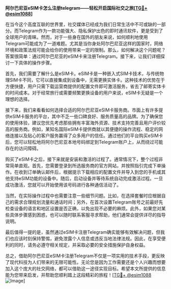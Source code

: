 **阿尔巴尼亚eSIM卡怎么注册telegram——轻松开启国际社交之旅[[TG💪+ @esim1088](https://t.me/s/esim1088)]**

在当今这个高度互联的世界里，社交媒体已经成为我们日常生活中不可或缺的一部分。而Telegram作为一款功能强大、隐私保护出色的即时通讯软件，更是受到了全球用户的青睐。然而，对于一些身在国外的朋友来说，如何顺利地使用Telegram可能成为了一道难题。尤其是当你身处阿尔巴尼亚这样的国家时，网络环境和政策法规可能会给你的使用带来一定的限制。那么，如何解决这个问题呢？答案很简单：通过阿尔巴尼亚的eSIM卡来注册Telegram。接下来，让我们详细探讨一下具体的操作步骤。

首先，我们需要了解什么是eSIM卡。eSIM卡是一种嵌入式SIM卡技术，与传统物理SIM卡不同，它可以直接集成到设备中，无需更换实体卡。这种技术的优势在于方便快捷，用户只需下载运营商提供的配置文件即可激活服务，省去了邮寄实体卡的时间成本。对于经常旅行或需要频繁更换设备的用户来说，eSIM卡无疑是一个理想的选择。

接下来，我们来看看如何选择合适的阿尔巴尼亚eSIM卡服务商。市面上有许多提供eSIM卡服务的平台，其中不乏一些口碑良好、服务质量高的品牌。为了确保您的使用体验，建议您优先考虑那些拥有丰富海外资源、技术支持完善且用户评价较高的服务商。例如，某知名国际eSIM卡提供商就以其便捷的操作流程、稳定的网络连接以及贴心的客户服务赢得了众多用户的信任。通过他们的平台购买eSIM卡后，您可以轻松地将阿尔巴尼亚本地号码绑定到Telegram账户上，从而绕过可能存在的访问障碍。

购买了eSIM卡之后，接下来就是安装和激活的过程了。通常情况下，整个过程非常简单直观。首先，您需要登录到所选服务商的官方网站，并按照指引完成下单操作。在收到订单确认邮件后，根据提示下载相应的配置文件并导入到您的手机或其他支持eSIM功能的设备中。随后，启动设备并等待系统自动完成激活过程。一旦成功激活，您就可以开始使用该号码进行各种通信活动了。

当然，在实际操作过程中也需要注意一些细节问题。比如，在选择套餐时应根据自己的需求合理规划流量和通话时间；另外，在首次设置Telegram账号之前最好先检查设备的语言和地区设置是否正确，以免出现不必要的麻烦。此外，如果您对某些具体步骤感到困惑，也可以随时联系客服寻求帮助，他们通常会提供详尽的指导说明。

最后值得一提的是，虽然通过eSIM卡注册Telegram确实能够有效解决问题，但我们也应该时刻保持警惕，避免泄露个人信息或违反当地法律法规。因此，在享受便利的同时，请务必遵守相关规定，并采取必要的安全措施保护自身权益。

总之，借助阿尔巴尼亚eSIM卡注册Telegram不仅是一项实用的技术手段，更反映了现代科技为人们带来的无限可能性。无论您是因为工作需要还是个人兴趣而想要加入这个庞大的社交网络，都可以借助这一途径实现目标。希望本文所提供的信息能为您带来启发，并帮助您顺利踏上这段精彩的旅程！[[TG💪+ @esim1088](https://t.me/s/esim1088) ![Image](https://i.postimg.cc/4NQfJmqS/Snipaste-2025-05-13-00-14-12.png)]